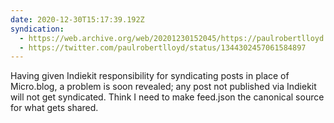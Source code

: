 ```yaml
---
date: 2020-12-30T15:17:39.192Z
syndication:
  - https://web.archive.org/web/20201230152045/https://paulrobertlloyd.com/notes/1609341459/
  - https://twitter.com/paulrobertlloyd/status/1344302457061584897
---
```

Having given Indiekit responsibility for syndicating posts in place of Micro.blog, a problem is soon revealed; any post not published via Indiekit will not get syndicated. Think I need to make feed.json the canonical source for what gets shared.
